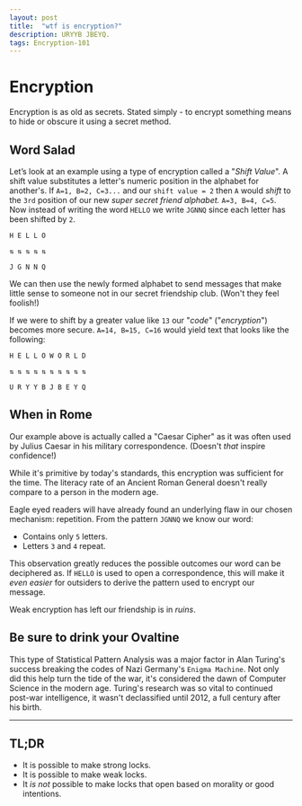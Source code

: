```yaml
---
layout: post
title:  "wtf is encryption?"
description: URYYB JBEYQ.
tags: Encryption-101
---
```


# **Encryption**

Encryption is as old as secrets. Stated simply - to encrypt something means to hide or obscure it using a secret method.

## **Word Salad**

Let’s look at an example using a type of encryption called a "_Shift Value_". A shift value substitutes a letter's numeric position in the alphabet for another's. If `A=1, B=2, C=3...` and our `shift value = 2` then `A` would *shift* to the `3rd` position of our new *super secret friend alphabet.* `A=3, B=4, C=5`. Now instead of writing the word `HELLO` we write `JGNNQ` since each letter has been shifted by `2`.

```
H E L L O

⇅ ⇅ ⇅ ⇅ ⇅

J G N N Q
```

We can then use the newly formed alphabet to send messages that make little sense to someone not in our secret friendship club. (Won't they feel foolish!)

If we were to shift by a greater value like `13` our "_code_" ("_encryption_") becomes more secure. `A=14, B=15, C=16` would yield text that looks like the following:

```
H E L L O W O R L D

⇅ ⇅ ⇅ ⇅ ⇅ ⇅ ⇅ ⇅ ⇅ ⇅

U R Y Y B J B E Y Q
```

## When in Rome

Our example above is actually called a "Caesar Cipher" as it was often used by Julius Caesar in his military correspondence. (Doesn't _that_ inspire confidence!)

While it's primitive by today's standards, this encryption was sufficient for the time. The literacy rate of an Ancient Roman General doesn't really compare to a person in the modern age.

Eagle eyed readers will have already found an underlying flaw in our chosen mechanism: repetition. From the pattern `JGNNQ` we know our word:

* Contains only `5` letters.
* Letters `3` and `4` repeat.

This observation greatly reduces the possible outcomes our word can be deciphered as. If `HELLO` is used to open a correspondence, this will make it *even easier* for outsiders to derive the pattern used to encrypt our message.

Weak encryption has left our friendship is in _ruins_.

## Be sure to drink your Ovaltine

This type of Statistical Pattern Analysis was a major factor in Alan Turing's success breaking the codes of Nazi Germany's `Enigma Machine`. Not only did this help turn the tide of the war, it's considered the dawn of Computer Science in the modern age. Turing's research was so vital to continued post-war intelligence, it wasn't declassified until 2012, a full century after his birth.

-----

## TL;DR

* It is possible to make strong locks. 
* It is possible to make weak locks.
* It *is not* possible to make locks that open based on morality or good intentions.

 
